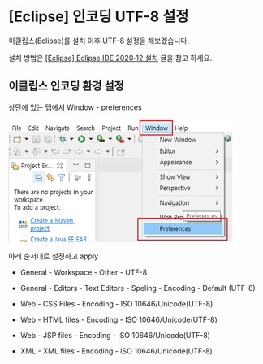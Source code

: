 # [Eclipse] 인코딩 UTF-8 설정

이클립스(Eclipse)를 설치 이후 UTF-8 설정을 해보겠습니다.

설치 방법은 [[Eclipse] Eclipse IDE 2020‑12 설치](https://poetic-code.tistory.com/category/Tools/Eclipse) 글을 참고 하세요.



## 이클립스 인코딩 환경 설정

상단에 있는 탭에서 Window - preferences

![인코딩설정1](인코딩설정1.png)



아래 순서대로 설정하고 apply 

* General - Workspace - Other - UTF-8

* General - Editors - Text Editors - Speling - Encoding - Default (UTF-8)

* Web - CSS Files - Encoding - ISO 10646/Unicode(UTF-8)
* Web - HTML files - Encoding - ISO 10646/Unicode(UTF-8)
* Web - JSP files - Encoding - ISO 10646/Unicode(UTF-8)
* XML - XML files - Encoding - ISO 10646/Unicode(UTF-8)





